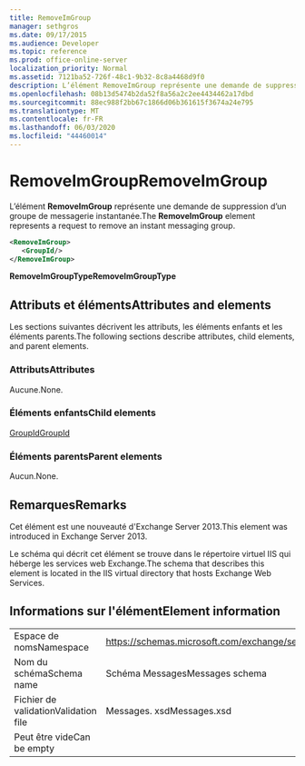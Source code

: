 ```yaml
---
title: RemoveImGroup
manager: sethgros
ms.date: 09/17/2015
ms.audience: Developer
ms.topic: reference
ms.prod: office-online-server
localization_priority: Normal
ms.assetid: 7121ba52-726f-48c1-9b32-8c8a4468d9f0
description: L’élément RemoveImGroup représente une demande de suppression d’un groupe de messagerie instantanée.
ms.openlocfilehash: 08b13d5474b2da52f8a56a2c2ee4434462a17dbd
ms.sourcegitcommit: 88ec988f2bb67c1866d06b361615f3674a24e795
ms.translationtype: MT
ms.contentlocale: fr-FR
ms.lasthandoff: 06/03/2020
ms.locfileid: "44460014"
---
```

# <a name="removeimgroup"></a><span data-ttu-id="e6dc1-103">RemoveImGroup</span><span class="sxs-lookup"><span data-stu-id="e6dc1-103">RemoveImGroup</span></span>

<span data-ttu-id="e6dc1-104">L’élément **RemoveImGroup** représente une demande de suppression d’un groupe de messagerie instantanée.</span><span class="sxs-lookup"><span data-stu-id="e6dc1-104">The **RemoveImGroup** element represents a request to remove an instant messaging group.</span></span> 
  
```XML
<RemoveImGroup>
   <GroupId/>
</RemoveImGroup>
```

 <span data-ttu-id="e6dc1-105">**RemoveImGroupType**</span><span class="sxs-lookup"><span data-stu-id="e6dc1-105">**RemoveImGroupType**</span></span>
## <a name="attributes-and-elements"></a><span data-ttu-id="e6dc1-106">Attributs et éléments</span><span class="sxs-lookup"><span data-stu-id="e6dc1-106">Attributes and elements</span></span>

<span data-ttu-id="e6dc1-107">Les sections suivantes décrivent les attributs, les éléments enfants et les éléments parents.</span><span class="sxs-lookup"><span data-stu-id="e6dc1-107">The following sections describe attributes, child elements, and parent elements.</span></span>
  
### <a name="attributes"></a><span data-ttu-id="e6dc1-108">Attributs</span><span class="sxs-lookup"><span data-stu-id="e6dc1-108">Attributes</span></span>

<span data-ttu-id="e6dc1-109">Aucune.</span><span class="sxs-lookup"><span data-stu-id="e6dc1-109">None.</span></span>
  
### <a name="child-elements"></a><span data-ttu-id="e6dc1-110">Éléments enfants</span><span class="sxs-lookup"><span data-stu-id="e6dc1-110">Child elements</span></span>

[<span data-ttu-id="e6dc1-111">GroupId</span><span class="sxs-lookup"><span data-stu-id="e6dc1-111">GroupId</span></span>](groupid.md)
  
### <a name="parent-elements"></a><span data-ttu-id="e6dc1-112">Éléments parents</span><span class="sxs-lookup"><span data-stu-id="e6dc1-112">Parent elements</span></span>

<span data-ttu-id="e6dc1-113">Aucun.</span><span class="sxs-lookup"><span data-stu-id="e6dc1-113">None.</span></span>
  
## <a name="remarks"></a><span data-ttu-id="e6dc1-114">Remarques</span><span class="sxs-lookup"><span data-stu-id="e6dc1-114">Remarks</span></span>

<span data-ttu-id="e6dc1-115">Cet élément est une nouveauté d'Exchange Server 2013.</span><span class="sxs-lookup"><span data-stu-id="e6dc1-115">This element was introduced in Exchange Server 2013.</span></span>
  
<span data-ttu-id="e6dc1-116">Le schéma qui décrit cet élément se trouve dans le répertoire virtuel IIS qui héberge les services web Exchange.</span><span class="sxs-lookup"><span data-stu-id="e6dc1-116">The schema that describes this element is located in the IIS virtual directory that hosts Exchange Web Services.</span></span>
  
## <a name="element-information"></a><span data-ttu-id="e6dc1-117">Informations sur l'élément</span><span class="sxs-lookup"><span data-stu-id="e6dc1-117">Element information</span></span>

|||
|:-----|:-----|
|<span data-ttu-id="e6dc1-118">Espace de noms</span><span class="sxs-lookup"><span data-stu-id="e6dc1-118">Namespace</span></span>  <br/> |https://schemas.microsoft.com/exchange/services/2006/messages  <br/> |
|<span data-ttu-id="e6dc1-119">Nom du schéma</span><span class="sxs-lookup"><span data-stu-id="e6dc1-119">Schema name</span></span>  <br/> |<span data-ttu-id="e6dc1-120">Schéma Messages</span><span class="sxs-lookup"><span data-stu-id="e6dc1-120">Messages schema</span></span>  <br/> |
|<span data-ttu-id="e6dc1-121">Fichier de validation</span><span class="sxs-lookup"><span data-stu-id="e6dc1-121">Validation file</span></span>  <br/> |<span data-ttu-id="e6dc1-122">Messages. xsd</span><span class="sxs-lookup"><span data-stu-id="e6dc1-122">Messages.xsd</span></span>  <br/> |
|<span data-ttu-id="e6dc1-123">Peut être vide</span><span class="sxs-lookup"><span data-stu-id="e6dc1-123">Can be empty</span></span>  <br/> ||
   

